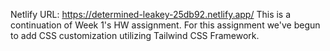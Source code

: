 Netlify URL: https://determined-leakey-25db92.netlify.app/
This is a continuation of Week 1's HW assignment. For this assignment we've begun to add CSS customization utilizing Tailwind CSS Framework.
